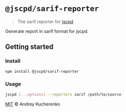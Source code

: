 # `@jscpd/sarif-reporter`

> The sarif reporter for [jscpd](https://github.com/kucherenko/jscpd).

Generate report in sarif format for jscpd.

## Getting started

### Install

```bash
npm install @jscpd/sarif-reporter
```

### Usage

```bash
jscpd [...options] --reporters sarif /path/to/source
```


[MIT](LICENSE) © Andrey Kucherenko
